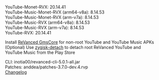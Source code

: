 YouTube-Monet-RVX: 20.14.41  
YouTube-Music-Monet-RVX (arm64-v8a): 8.14.53  
YouTube-Music-Monet-RVX (arm-v7a): 8.14.53  
YouTube-Music-RVX (arm64-v8a): 8.14.53  
YouTube-Music-RVX (arm-v7a): 8.14.53  
YouTube-RVX: 20.14.41  

Install [ReVanced GmsCore](https://github.com/ReVanced/GmsCore/releases/latest) for non-root YouTube and YouTube Music APKs  
(Optional) Use [zygisk-detach](https://github.com/j-hc/zygisk-detach/releases/latest) to detach root ReVanced YouTube and YouTube Music from the Play Store
  
CLI: inotia00/revanced-cli-5.0.1-all.jar  
Patches: anddea/patches-3.7.0-dev.4.rvp  
[Changelog](https://github.com/anddea/revanced-patches/releases/tag/v3.7.0-dev.4)  
